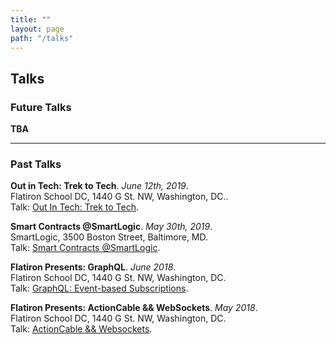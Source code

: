 ```yaml
---
title: ""
layout: page
path: "/talks"
---
```

<h2>Talks</h2>

<h3 class="header">Future Talks</h3>

<strong>TBA</strong>

<hr>

<h3 class="header">Past Talks</h3>

<strong>Out in Tech: Trek to Tech</strong>. <em>June 12th, 2019</em>.<br>Flatiron School DC, 1440 G St. NW, Washington, DC.. <br />Talk: <a href="https://outintech.com/wp-event/out-in-tech-dc-the-trek-to-tech/">Out In Tech: Trek to Tech</a>.

<strong>Smart Contracts @SmartLogic</strong>. <em>May 30th, 2019</em>.<br>SmartLogic, 3500 Boston Street, Baltimore, MD. <br />Talk: <a href="https://maxgrok.com/posts/ninety-eighth-post/">Smart Contracts @SmartLogic</a>.

<strong>Flatiron Presents: GraphQL</strong>. <em>June 2018</em>.<br>Flatiron School DC, 1440 G St. NW, Washington, DC. <br />Talk: <a href="https://maxgrok.com/posts/fifty-first-post/">GraphQL: Event-based Subscriptions</a>.

<strong>Flatiron Presents: ActionCable && WebSockets</strong>. <em>May 2018</em>. <br>Flatiron School DC, 1440 G St. NW, Washington, DC.<br>Talk: <a href="https://maxgrok.com/posts/thirty-eighth-post/">ActionCable && Websockets</a>.
